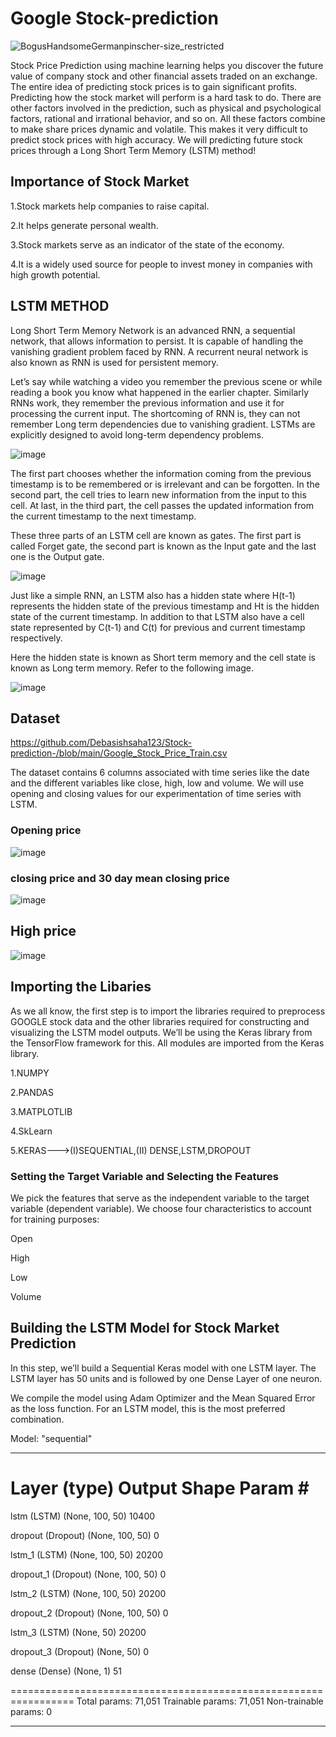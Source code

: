 # Google Stock-prediction

![BogusHandsomeGermanpinscher-size_restricted](https://user-images.githubusercontent.com/100334542/178103399-e7ed3f8d-c9bc-4d18-9ca1-05ad61afb144.gif)


Stock Price Prediction using machine learning helps you discover the future value of company stock and other financial assets traded on an exchange. The entire idea of predicting stock prices is to gain significant profits. Predicting how the stock market will perform is a hard task to do. There are other factors involved in the prediction, such as physical and psychological factors, rational and irrational behavior, and so on. All these factors combine to make share prices dynamic and volatile. This makes it very difficult to predict stock prices with high accuracy.  We will  predicting future stock prices through a Long Short Term Memory (LSTM) method!


## Importance of Stock Market

1.Stock markets help companies to raise capital.

2.It helps generate personal wealth.

3.Stock markets serve as an indicator of the state of the economy.

4.It is a widely used source for people to invest money in companies with high growth potential.

## LSTM METHOD

Long Short Term Memory Network is an advanced RNN, a sequential network, that allows information to persist. It is capable of handling the vanishing gradient problem faced by RNN. A recurrent neural network is also known as RNN is used for persistent memory.

Let’s say while watching a video you remember the previous scene or while reading a book you know what happened in the earlier chapter. Similarly RNNs work, they remember the previous information and use it for processing the current input. The shortcoming of RNN is, they can not remember Long term dependencies due to vanishing gradient. LSTMs are explicitly designed to avoid long-term dependency problems.


![image](https://user-images.githubusercontent.com/100334542/177029908-544cbbcb-fc34-49e3-8746-327dc6385e89.png)

The first part chooses whether the information coming from the previous timestamp is to be remembered or is irrelevant and can be forgotten. In the second part, the cell tries to learn new information from the input to this cell. At last, in the third part, the cell passes the updated information from the current timestamp to the next timestamp.

These three parts of an LSTM cell are known as gates. The first part is called Forget gate, the second part is known as the Input gate and the last one is the Output gate.

![image](https://user-images.githubusercontent.com/100334542/177029952-15204877-3167-43e3-8b7b-7862c1156d12.png)


Just like a simple RNN, an LSTM also has a hidden state where H(t-1) represents the hidden state of the previous timestamp and Ht is the hidden state of the current timestamp. In addition to that LSTM also have a cell state represented by C(t-1) and C(t) for previous and current timestamp respectively.

Here the hidden state is known as Short term memory and the cell state is known as Long term memory. Refer to the following image.

![image](https://user-images.githubusercontent.com/100334542/177030001-1fd48989-e390-4205-8843-3e0d6cd745e8.png)

## Dataset

https://github.com/Debasishsaha123/Stock-prediction-/blob/main/Google_Stock_Price_Train.csv

The dataset contains 6 columns associated with time series like the date and the different variables like close, high, low and volume. We will use opening and closing values for our experimentation of time series with LSTM.

### Opening price

![image](https://user-images.githubusercontent.com/100334542/178118353-5d975d4b-7fd6-45c6-8afe-bbbe8125e81b.png)

### closing price and 30 day mean closing price

![image](https://user-images.githubusercontent.com/100334542/178118428-20faa512-2511-4263-a3d7-07b419c69652.png)

## High price

![image](https://user-images.githubusercontent.com/100334542/178118455-c4a59f9a-0fef-4647-a770-76759b7b4ebf.png)

## Importing the Libaries

As we all know, the first step is to import the libraries required to preprocess GOOGLE stock data and the other libraries required for constructing and visualizing the LSTM model outputs. We’ll be using the Keras library from the TensorFlow framework for this. All modules are imported from the Keras library.

1.NUMPY

2.PANDAS

3.MATPLOTLIB

4.SkLearn

5.KERAS--->(I)SEQUENTIAL,(II) DENSE,LSTM,DROPOUT

### Setting the Target Variable and Selecting the Features

We pick the features that serve as the independent variable to the target variable (dependent variable). We choose four characteristics to account for training purposes:

Open

High

Low

Volume

## Building the LSTM Model for Stock Market Prediction

In this step, we’ll build a Sequential Keras model with one LSTM layer. The LSTM layer has 50 units and is followed by one Dense Layer of one neuron.

We compile the model using Adam Optimizer and the Mean Squared Error as the loss function. For an LSTM model, this is the most preferred combination.

Model: "sequential"
_________________________________________________________________
 Layer (type)                Output Shape              Param #   
=================================================================
 lstm (LSTM)                 (None, 100, 50)           10400     
                                                                 
 dropout (Dropout)           (None, 100, 50)           0         
                                                                 
 lstm_1 (LSTM)               (None, 100, 50)           20200     
                                                                 
 dropout_1 (Dropout)         (None, 100, 50)           0         
                                                                 
 lstm_2 (LSTM)               (None, 100, 50)           20200     
                                                                 
 dropout_2 (Dropout)         (None, 100, 50)           0         
                                                                 
 lstm_3 (LSTM)               (None, 50)                20200     
                                                                 
 dropout_3 (Dropout)         (None, 50)                0         
                                                                 
 dense (Dense)               (None, 1)                 51        
                                                                 
=================================================================
Total params: 71,051
Trainable params: 71,051
Non-trainable params: 0
_________________________________________________________________
